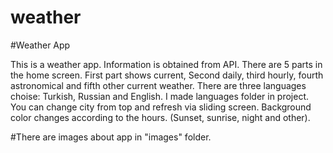 # weather

#Weather App

This is a weather app. Information is obtained from API.
There are 5 parts in the home screen.
First part shows current, Second daily, third hourly, fourth astronomical
and fifth other current weather. There are three languages choise: Turkish, Russian and English.
I made languages folder in project. You can change city from top and refresh via sliding screen.
Background color changes according to the hours. (Sunset, sunrise, night and other).

#There are images about app in "images" folder.